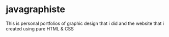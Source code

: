 # javagraphiste

This is personal portfolios of graphic design that i did and the website that i created using pure HTML & CSS 
